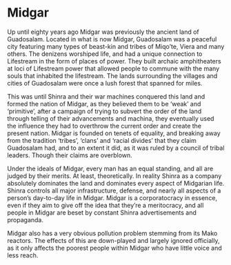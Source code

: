 # Midgar

Up until eighty years ago Midgar was previously the ancient land of Guadosalam. Located in what is now Midgar, Guadosalam was a peaceful city featuring many types of beast-kin and tribes of Miqo’te, Viera and many others. The denizens worshiped life, and had a unique connection to Lifestream in the form of places of power. They built archaic amphitheaters at loci of Lifestream power that allowed people to commune with the many souls that inhabited the lifestream. The lands surrounding the villages and cities of Guadosalam were once a lush forest that spanned for miles.

This was until Shinra and their war machines conquered this land and formed the nation of Midgar, as they believed them to be ‘weak’ and ‘primitive’, after a campaign of trying to subvert the order of the land through telling of their advancements and machina, they eventually used the influence they had to overthrow the current order and create the present nation. Midgar is founded on tenets of equality, and breaking away from the tradition ‘tribes’, ‘clans’ and ‘racial divides’ that they claim Guadosalam had, and to an extent it did, as it was ruled by a council of tribal leaders. Though their claims are overblown.

Under the ideals of Midgar, every man has an equal standing, and all are judged by their merits. At least, theoretically. In reality Shinra as a company absolutely dominates the land and dominates every aspect of Midgarian life. Shinra controls all major infrastructure, defense, and nearly all aspects of a person’s day-to-day life in Midgar. Midgar is a corporatocracy in essence, even if they aim to give off the idea that they’re a meritocracy, and all people in Midgar are beset by constant Shinra advertisements and propaganda.

Midgar also has a very obvious pollution problem stemming from its Mako reactors. The effects of this are down-played and largely ignored officially, as it only affects the poorest people within Midgar who have little voice and less reach.
